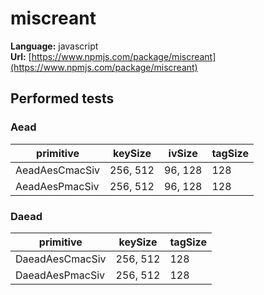 # miscreant

**Language:**
javascript\
**Url:**
[https://www.npmjs.com/package/miscreant](https://www.npmjs.com/package/miscreant)

## Performed tests

### Aead

| primitive | keySize | ivSize | tagSize |
| --- | --- | --- | --- |
| AeadAesCmacSiv | 256, 512 | 96, 128 | 128 |
| AeadAesPmacSiv | 256, 512 | 96, 128 | 128 |

### Daead

| primitive | keySize | tagSize |
| --- | --- | --- |
| DaeadAesCmacSiv | 256, 512 | 128 |
| DaeadAesPmacSiv | 256, 512 | 128 |
